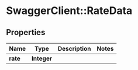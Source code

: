 # SwaggerClient::RateData

## Properties
Name | Type | Description | Notes
------------ | ------------- | ------------- | -------------
**rate** | **Integer** |  | 


